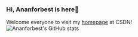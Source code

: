 ### Hi, Ananforbest is here👋
Welcome everyone to visit my [homepage](https://blog.csdn.net/AnAn_New?type=blog) at CSDN!<br>
![Ananforbest's GitHub stats](https://github-readme-stats.vercel.app/api?username=ananforbest&show_icons=true&theme=transparent)
<!--
**Ananforbest/Ananforbest** is a ✨ _special_ ✨ repository because its `README.md` (this file) appears on your GitHub profile.

Here are some ideas to get you started:

- 🔭 I’m currently working on ...
- 🌱 I’m currently learning ...
- 👯 I’m looking to collaborate on ...
- 🤔 I’m looking for help with ...
- 💬 Ask me about ...
- 📫 How to reach me: ...
- 😄 Pronouns: ...
- ⚡ Fun fact: ...
-->
